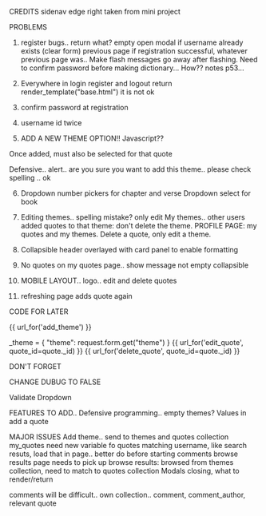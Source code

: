CREDITS
sidenav edge right taken from mini project

PROBLEMS
1. register bugs.. return what? empty open modal if username already exists (clear form) previous page if registration successful, whatever previous page was.. Make flash messages go away after flashing.   Need to confirm password before making dictionary... How?? notes p53...


2. Everywhere in login register and logout return render_template("base.html") it is not ok

3. confirm password at registration

4. username id twice

5. ADD A NEW THEME OPTION!! Javascript??

Once added, must also be selected for that quote

Defensive.. alert.. are you sure you want to add this theme.. please check spelling .. ok

6. Dropdown number pickers for chapter and verse
Dropdown select for book

7.  Editing themes.. spelling mistake? only edit My themes.. other users added quotes to that theme: don't delete the theme. PROFILE PAGE: my quotes and my themes.  Delete a quote, only edit a theme.



9. Collapsible header overlayed with card panel to enable formatting

10.  No quotes on my quotes page.. show message not empty collapsible

11. MOBILE LAYOUT.. logo.. edit and delete quotes

12.  refreshing page adds quote again


CODE FOR LATER

{{ url_for('add_theme') }}

_theme = {
            "theme": request.form.get("theme")
        }
{{ url_for('edit_quote', quote_id=quote._id) }}
{{ url_for('delete_quote', quote_id=quote._id) }}


 <!-- <a href="#" class="btn-small"><i class="fas fa-pencil-alt"></i>Edit</a>
            <a href="#" class="btn-small"><i class="far fa-trash-alt"></i>Delete</a>
  -->

  <!-- 8. <h4 class="red-text text-darken-4 center-align">You have not added any quotes yet.  Click <a href="{{ url_for('add_quote') }}">here</a>to add a quote.</h4> -->
  

   <!-- <form method="POST" action="">
                            <div class="input-field">
                                <i class="far fa-plus-square prefix"></i>
                            <input type="text" id="new_theme" name="new_theme">
                            <label for="new_theme">Or add a New Theme</label>
                        </div>
                        </form> -->

<!-- {{ url_for('add_theme') }} -->


DON'T FORGET

CHANGE DUBUG TO FALSE

Validate Dropdown

FEATURES TO ADD.. 
Defensive programming.. empty themes?  Values in add a quote

MAJOR ISSUES 
Add theme.. send to themes and quotes collection
my_quotes need new variable fo quotes matching username, like search resuts, load that in page.. better do before starting comments
browse results page needs to pick up browse results: browsed from themes collection, need to match to quotes collection
Modals closing, what to render/return

comments will be difficult.. own collection.. comment, comment_author, relevant quote

